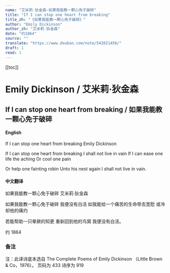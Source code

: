 ```yaml
---
name: "艾米莉·狄金森-如果我能教一颗心免于破碎"
title: "If I can stop one heart from breaking"
title_zh: "《如果我能教一颗心免于破碎》"
author: "Emily Dickinson"
author_zh: "艾米莉·狄金森"
date: "约1864"
source: ""
translate: "https://www.douban.com/note/542021456/"
draft: 1
read: 1
---
```


[[toc]]

# Emily Dickinson / 艾米莉·狄金森

## If I can stop one heart from breaking / 如果我能教一颗心免于破碎

<!-- tabs:start -->

#### **English**

If I can stop one heart from breaking
Emily Dickinson

If I can stop one heart from breaking
I shall not live in vain
If I can ease one life the aching
Or cool one pain

Or help one fainting robin
Unto his nest again
I shall not live in vain.

#### **中文翻译**

如果我能教一颗心免于破碎
艾米莉·狄金森

如果我能教一颗心免于破碎
我便没有白活
如我能给一个痛苦的生命带去宽慰
或冷却他的痛灼

若能帮助一只晕厥的知更
重新回到他的鸟窝
我便没有白活。

约 1864

<!-- tabs:end -->

### 备注

注：此译诗底本选自 The Complete Poems of Emily Dickinson （Little Brown & Co，1976）。
页码为 433 诗序为 919
